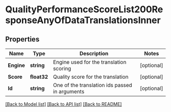 # QualityPerformanceScoreList200ResponseAnyOfDataTranslationsInner

## Properties

Name | Type | Description | Notes
------------ | ------------- | ------------- | -------------
**Engine** | **string** | Engine used for the translation scoring | [optional] 
**Score** | **float32** | Quality score for the translation | [optional] 
**Id** | **string** | One of the translation ids passed in arguments | [optional] 

[[Back to Model list]](../README.md#documentation-for-models) [[Back to API list]](../README.md#documentation-for-api-endpoints) [[Back to README]](../README.md)


